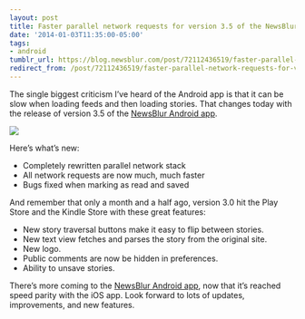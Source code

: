 ```yaml
---
layout: post
title: Faster parallel network requests for version 3.5 of the NewsBlur Android app
date: '2014-01-03T11:35:00-05:00'
tags:
- android
tumblr_url: https://blog.newsblur.com/post/72112436519/faster-parallel-network-requests-for-version-35
redirect_from: /post/72112436519/faster-parallel-network-requests-for-version-35/
---
```

The single biggest criticism I’ve heard of the Android app is that it can be slow when loading feeds and then loading stories. That changes today with the release of version 3.5 of the [NewsBlur Android app](http://www.newsblur.com/android).

![](http://static.newsblur.com.s3.amazonaws.com/blog/Android%20v3.5.png)

Here’s what’s new:

- Completely rewritten parallel network stack
- All network requests are now much, much faster
- Bugs fixed when marking as read and saved

And remember that only a month and a half ago, version 3.0 hit the Play Store and the Kindle Store with these great features:

- New story traversal buttons make it easy to flip between stories.
- New text view fetches and parses the story from the original site.
- New logo.
- Public comments are now be hidden in preferences.
- Ability to unsave stories.

There’s more coming to the [NewsBlur Android app](http://www.newsblur.com/android), now that it’s reached speed parity with the iOS app. Look forward to lots of updates, improvements, and new features.

